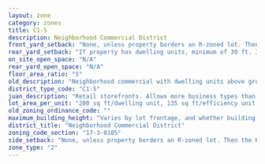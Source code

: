 ```yaml
---
layout: zone
category: zones
title: C1-5
description: Neighborhood Commercial District
front_yard_setback: "None, unless property borders an R-zoned lot. Then the front setback must be at least 50% of the R lot&#39;s front setback. (See 17-3-0404.)"
rear_yard_setback: "If property has dwelling units, minimum of 30 ft. If its rear property line borders the side property line of an R-zoned lot, the rear setback must equal the side setback of the R-zoned lot. If rear line borders the R lot&#39;s rear line, setback must be at least 16 ft."
on_site_open_space: "N/A"
rear_yard_open_space: "N/A"
floor_area_ratio: "5"
old_description: "Neighborhood commercial with dwelling units above ground"
district_type_code: "C1-5"
juan_description: "Retail storefronts. Allows more business types than B1 districts, including liquor stores, warehouses, and auto shops. Apartments permitted above the ground floor."
lot_area_per_unit: "200 sq ft/dwelling unit, 135 sq ft/efficiency unit, 100 sq ft/SRO unit"
old_zoning_ordinance_code: ""
maximum_building_height: "Varies by lot frontage, and whether building has ground-floor commercial space. (See 17-3-0408)"
district_title: "Neighborhood Commercial District"
zoning_code_section: "17-3-0105"
side_setback: "None, unless property borders an R-zoned lot. Then the R lot&#39;s front setback applies."
zone_type: "2"
---
```

